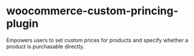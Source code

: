 # woocommerce-custom-princing-plugin
Empowers users to set custom prices for products and specify whether a product is purchasable directly.
